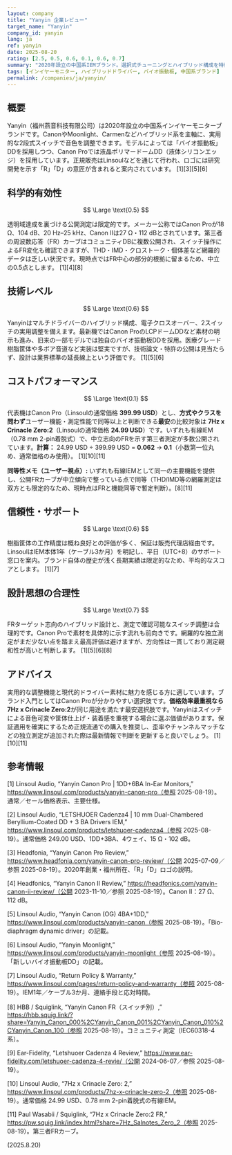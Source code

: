 ```yaml
---
layout: company
title: "Yanyin 企業レビュー"
target_name: "Yanyin"
company_id: yanyin
lang: ja
ref: yanyin
date: 2025-08-20
rating: [2.5, 0.5, 0.6, 0.1, 0.6, 0.7]
summary: "2020年設立の中国系IEMブランド。選択式チューニングとハイブリッド構成を特徴とし、一部機種はバイオ振動板DD、Canon ProはLCPドームDDを採用"
tags: [インイヤーモニター, ハイブリッドドライバー, バイオ振動板, 中国系ブランド]
permalink: /companies/ja/yanyin/
---
```

## 概要

Yanyin（福州燕音科技有限公司）は2020年設立の中国系インイヤーモニターブランドです。CanonやMoonlight、Carmenなどハイブリッド系を主軸に、実用的な2段式スイッチで音色を調整できます。モデルによっては「バイオ振動板」DDを採用しつつ、Canon Proでは液晶ポリマードームDD（液体シリコンエッジ）を採用しています。正規販売はLinsoulなどを通じて行われ、ロゴには研究開発を示す「R」「D」の意匠が含まれると案内されています。 [1][3][5][6]

## 科学的有効性

$$ \Large \text{0.5} $$

透明域達成を裏づける公開測定は限定的です。メーカー公称ではCanon Proが18 Ω、104 dB、20 Hz–25 kHz、Canon IIは27 Ω・112 dBとされています。第三者の周波数応答（FR）カーブはコミュニティDBに複数公開され、スイッチ操作によるFR変化も確認できますが、THD・IMD・クロストーク・個体差など網羅的データは乏しい状況です。現時点ではFR中心の部分的根拠に留まるため、中立の0.5点とします。 [1][4][8]

## 技術レベル

$$ \Large \text{0.6} $$

Yanyinはマルチドライバーのハイブリッド構成、電子クロスオーバー、2スイッチの実用調整を備えます。最新機ではCanon ProのLCPドームDDなど素材の明示も進み、旧来の一部モデルでは独自のバイオ振動板DDを採用。医療グレード樹脂筐体や多ボア音道など実装は堅実ですが、技術論文・特許の公開は見当たらず、設計は業界標準の延長線上という評価です。 [1][5][6]

## コストパフォーマンス

$$ \Large \text{0.1} $$

代表機はCanon Pro（Linsoulの通常価格 **399.99 USD**）とし、**方式やクラスを問わず**ユーザー機能・測定性能で同等以上と判断できる**最安**の比較対象は **7Hz x Crinacle Zero:2**（Linsoulの通常価格 **24.99 USD**）です。いずれも有線IEM（0.78 mm 2-pin着脱式）で、中立志向のFRを示す第三者測定が多数公開されています。**計算：** 24.99 USD ÷ 399.99 USD = **0.062** → **0.1**（小数第一位丸め、通常価格のみ使用）。 [1][10][11]

**同等性メモ（ユーザー視点）:** いずれも有線IEMとして同一の主要機能を提供し、公開FRカーブが中立傾向で整っている点で同等（THD/IMD等の網羅測定は双方とも限定的なため、現時点はFRと機能同等で暫定判断）。[8][11]

## 信頼性・サポート

$$ \Large \text{0.6} $$

樹脂筐体の工作精度は概ね良好との評価が多く、保証は販売代理店経由です。LinsoulはIEM本体1年（ケーブル3か月）を明記し、平日（UTC+8）のサポート窓口を案内。ブランド自体の歴史が浅く長期実績は限定的なため、平均的なスコアとします。 [1][7]

## 設計思想の合理性

$$ \Large \text{0.7} $$

FRターゲット志向のハイブリッド設計と、測定で確認可能なスイッチ調整は合理的です。Canon Proで素材を具体的に示す流れも前向きです。網羅的な独立測定がまだ少ない点を踏まえ最高評価は避けますが、方向性は一貫しており測定親和性が高いと判断します。 [1][5][6][8]

## アドバイス

実用的な調整機能と現代的ドライバー素材に魅力を感じる方に適しています。ブランド入門としてはCanon Proが分かりやすい選択肢です。**価格効率最重視なら7Hz x Crinacle Zero:2**が同じ用途を満たす最安選択肢です。Yanyinはスイッチによる音色可変や筐体仕上げ・装着感を重視する場合に選ぶ価値があります。保証適用を確実にするため正規流通での購入を推奨し、歪率やチャンネルマッチなどの独立測定が追加された際は最新情報で判断を更新すると良いでしょう。 [1][10][11]

## 参考情報

[1] Linsoul Audio, “Yanyin Canon Pro | 1DD+6BA In-Ear Monitors,” https://www.linsoul.com/products/yanyin-canon-pro（参照 2025-08-19）。通常／セール価格表示、主要仕様。

[2] Linsoul Audio, “LETSHUOER Cadenza4 | 10 mm Dual-Chambered Beryllium-Coated DD + 3 BA Drivers IEM,” https://www.linsoul.com/products/letshuoer-cadenza4（参照 2025-08-19）。通常価格 249.00 USD、1DD+3BA、4ウェイ、15 Ω・102 dB。

[3] Headfonia, “Yanyin Canon Pro Review,” https://www.headfonia.com/yanyin-canon-pro-review/（公開 2025-07-09／参照 2025-08-19）。2020年創業・福州所在、「R」「D」ロゴの説明。

[4] Headfonics, “Yanyin Canon II Review,” https://headfonics.com/yanyin-canon-ii-review/（公開 2023-11-10／参照 2025-08-19）。Canon II：27 Ω、112 dB。

[5] Linsoul Audio, “Yanyin Canon (OG) 4BA+1DD,” https://www.linsoul.com/products/yanyin-canon（参照 2025-08-19）。「Bio-diaphragm dynamic driver」の記載。

[6] Linsoul Audio, “Yanyin Moonlight,” https://www.linsoul.com/products/yanyin-moonlight（参照 2025-08-19）。「新しいバイオ振動板DD」の記載。

[7] Linsoul Audio, “Return Policy & Warranty,” https://www.linsoul.com/pages/return-policy-and-warranty（参照 2025-08-19）。IEM1年／ケーブル3か月、連絡手段と応対時間。

[8] HBB / Squiglink, “Yanyin Canon FR（スイッチ別）,” https://hbb.squig.link/?share=Yanyin_Canon_000%2CYanyin_Canon_001%2CYanyin_Canon_010%2CYanyin_Canon_100（参照 2025-08-19）。コミュニティ測定（IEC60318-4系）。

[9] Ear-Fidelity, “Letshuoer Cadenza 4 Review,” https://www.ear-fidelity.com/letshuoer-cadenza-4-revie/（公開 2024-06-07／参照 2025-08-19）。

[10] Linsoul Audio, “7Hz x Crinacle Zero: 2,” https://www.linsoul.com/products/7hz-x-crinacle-zero-2（参照 2025-08-19）。通常価格 24.99 USD、0.78 mm 2-pin着脱式の有線IEM。

[11] Paul Wasabii / Squiglink, “7Hz x Crinacle Zero:2 FR,” https://pw.squig.link/index.html?share=7Hz_Salnotes_Zero_2（参照 2025-08-19）。第三者FRカーブ。

(2025.8.20)

